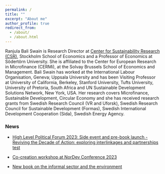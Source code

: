 ```yaml
---
permalink: /
title: ""
excerpt: "About me"
author_profile: true
redirect_from: 
  - /about/
  - /about.html
---
```


Ranjula Bali Swain is Research Director at [Center for Sustainability Research (CSR)](https://www.hhs.se/en/research/centers/csr/), Stockholm School of Economics and a Professor of Economics at Södertörn University. She is affiliated to the Center for European Research in Microfinance (CERMi), at the Solvay Brussels School of Economics and Management. Bali Swain has worked at the International Labour Organisation, Geneva; Uppsala University and has been Visiting Professor at University of California, Berkeley, Stanford University, Tufts University, University of Pretoria, South Africa and UN Sustainable Development Solutions Network, New York, USA. Her research covers Microfinance, Sustainable Development, Circular Economy and she has received research grants from  Swedish Research Council (VR and Uforsk), Swedish Research Council for Sustainable Development (Formas), Swedish International Development Cooperation (Sida), Swedish Energy Agency.

### News
* [High Level Political Forum 2023: Side event and pre-book launch - Reviving the Decade of Action: exploring interlinkages and partnerships](https://www.hhs.se/en/research/centers/csr/news/high-level-political-forum-2023-reviving-the-decade-of-action-exploring-interlinkages-and-partnerships/) [test](../files/paper1.pdf)

* [Co-creation workshop at NorDev Conference 2023](https://www.hhs.se/en/research/centers/csr/news/co-creation-workshop-at-nordev/)

* [New book on the informal sector and the environment](https://www.hhs.se/en/about-us/news/csr/2022/new-book-on-the-informal-sector-and-the-environment-by-csrs-ranjula-bali-swain-and-university-of-readings-uma-kambhampati/) 
